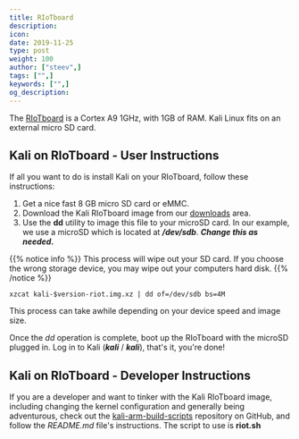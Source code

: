 ```yaml
---
title: RIoTboard
description:
icon:
date: 2019-11-25
type: post
weight: 100
author: ["steev",]
tags: ["",]
keywords: ["",]
og_description:
---
```


The [RIoTboard](http://riotboard.org/) is a Cortex A9 1GHz, with 1GB of RAM. Kali Linux fits on an external micro SD card.

## Kali on RIoTboard - User Instructions

If all you want to do is install Kali on your RIoTboard, follow these instructions:

1. Get a nice fast 8 GB micro SD card or eMMC.
2. Download the Kali RIoTboard image from our [downloads](https://www.offensive-security.com/kali-linux-arm-images/) area.
3. Use the **dd** utility to image this file to your microSD card. In our example, we use a microSD which is located at **_/dev/sdb_**. **_Change this as needed._**

{{% notice info %}}
This process will wipe out your SD card. If you choose the wrong storage device, you may wipe out your computers hard disk.
{{% /notice %}}

```
xzcat kali-$version-riot.img.xz | dd of=/dev/sdb bs=4M
```

This process can take awhile depending on your device speed and image size.

Once the _dd_ operation is complete, boot up the RIoTboard with the microSD  plugged in. Log in to Kali (**_kali_** / **_kali_**), that's it, you're done!

## Kali on RIoTboard - Developer Instructions

If you are a developer and want to tinker with the Kali RIoTboard image, including changing the kernel configuration and generally being adventurous, check out the [kali-arm-build-scripts](https://gitlab.com/kalilinux/build-scripts/kali-arm) repository on GitHub, and follow the _README.md_ file's instructions.  The script to use is **riot.sh**
